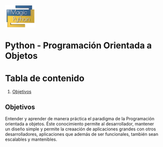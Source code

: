 <img src="../../images/LogoMagicPython.png" width="100">

# Python - Programación Orientada a Objetos

# Tabla de contenido
1. [Objetivos](#objectives)


## Objetivos <a name="objectives"></a>
Entender y aprender de manera práctica el paradigma de la Programación orientada a objetos. Éste conocimiento permite al desarrollador, mantener un diseño simple y permite la creaación de aplicaciones grandes con otros desarrolladores, aplicaciones que además de ser funcionales, también sean escalables y mantenibles. 
